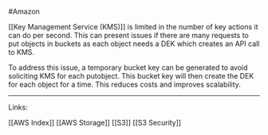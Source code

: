 #Amazon 

[[Key Management Service (KMS)]] is limited in the number of key actions it can do per second. This can present issues if there are many requests to put objects in buckets as each object needs a DEK which creates an API call to KMS.  

To address this issue, a temporary bucket key can be generated to avoid soliciting KMS for each putobject. This bucket key will then create the DEK for each object for a time. This reduces costs and improves scalability. 


---
Links:

[[AWS Index]]
[[AWS Storage]]
[[S3]]
[[S3 Security]]

